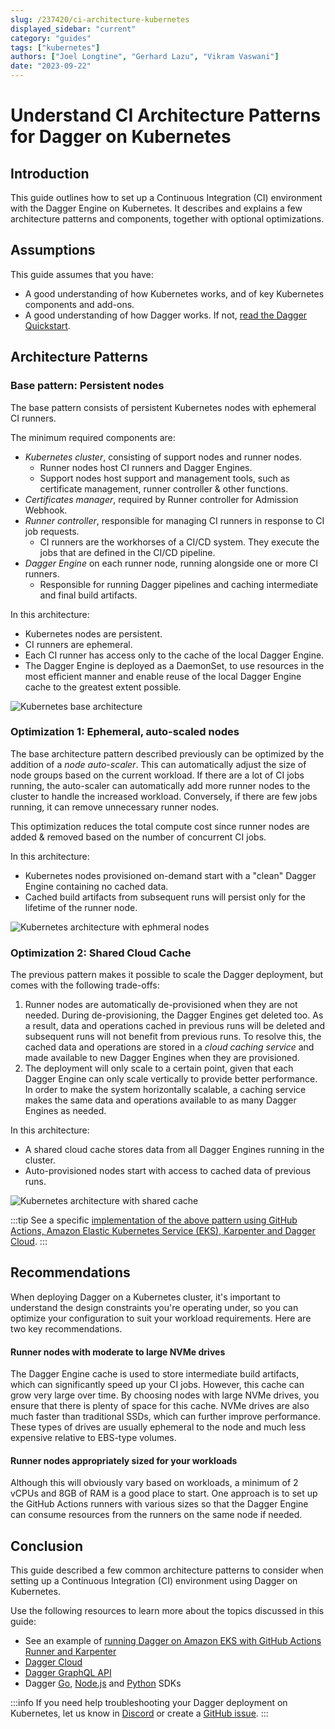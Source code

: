 ```yaml
---
slug: /237420/ci-architecture-kubernetes
displayed_sidebar: "current"
category: "guides"
tags: ["kubernetes"]
authors: ["Joel Longtine", "Gerhard Lazu", "Vikram Vaswani"]
date: "2023-09-22"
---
```


# Understand CI Architecture Patterns for Dagger on Kubernetes

## Introduction

This guide outlines how to set up a Continuous Integration (CI) environment with the Dagger Engine on Kubernetes. It describes and explains a few architecture patterns and components, together with optional optimizations.

## Assumptions

This guide assumes that you have:

- A good understanding of how Kubernetes works, and of key Kubernetes components and add-ons.
- A good understanding of how Dagger works. If not, [read the Dagger Quickstart](../quickstart/index.mdx).

## Architecture Patterns

### Base pattern: Persistent nodes

The base pattern consists of persistent Kubernetes nodes with ephemeral CI runners.

The minimum required components are:

- *Kubernetes cluster*, consisting of support nodes and runner nodes.
  - Runner nodes host CI runners and Dagger Engines.
  - Support nodes host support and management tools, such as certificate management, runner controller & other functions.
- *Certificates manager*, required by Runner controller for Admission Webhook.
- *Runner controller*, responsible for managing CI runners in response to CI job requests.
  - CI runners are the workhorses of a CI/CD system. They execute the jobs that are defined in the CI/CD pipeline.
- *Dagger Engine* on each runner node, running alongside one or more CI runners.
  - Responsible for running Dagger pipelines and caching intermediate and final build artifacts.

In this architecture:

- Kubernetes nodes are persistent.
- CI runners are ephemeral.
- Each CI runner has access only to the cache of the local Dagger Engine.
- The Dagger Engine is deployed as a DaemonSet, to use resources in the most efficient manner and enable reuse of the local Dagger Engine cache to the greatest extent possible.

![Kubernetes base architecture](/img/current/guides/ci-architecture-kubernetes/pattern-base.png)

### Optimization 1: Ephemeral, auto-scaled nodes

The base architecture pattern described previously can be optimized by the addition of a *node auto-scaler*. This can automatically adjust the size of node groups based on the current workload. If there are a lot of CI jobs running, the auto-scaler can automatically add more runner nodes to the cluster to handle the increased workload. Conversely, if there are few jobs running, it can remove unnecessary runner nodes.

This optimization reduces the total compute cost since runner nodes are added & removed based on the number of concurrent CI jobs.

In this architecture:

- Kubernetes nodes provisioned on-demand start with a "clean" Dagger Engine containing no cached data.
- Cached build artifacts from subsequent runs will persist only for the lifetime of the runner node.

![Kubernetes architecture with ephmeral nodes](/img/current/guides/ci-architecture-kubernetes/pattern-ephemeral.png)

### Optimization 2: Shared Cloud Cache

The previous pattern makes it possible to scale the Dagger deployment, but comes with the following trade-offs:

1. Runner nodes are automatically de-provisioned when they are not needed. During de-provisioning, the Dagger Engines get deleted too. As a result, data and operations cached in previous runs will be deleted and subsequent runs will not benefit from previous runs. To resolve this, the cached data and operations are stored in a *cloud caching service* and made available to new Dagger Engines when they are provisioned.
2. The deployment will only scale to a certain point, given that each Dagger Engine can only scale vertically to provide better performance. In order to make the system horizontally scalable, a caching service makes the same data and operations available to as many Dagger Engines as needed.

In this architecture:

- A shared cloud cache stores data from all Dagger Engines running in the cluster.
- Auto-provisioned nodes start with access to cached data of previous runs.

![Kubernetes architecture with shared cache](/img/current/guides/ci-architecture-kubernetes/pattern-cache.png)

:::tip
See a specific [implementation of the above pattern using GitHub Actions, Amazon Elastic Kubernetes Service (EKS), Karpenter and Dagger Cloud](./934191-eks-github-karpenter.md).
:::

## Recommendations

When deploying Dagger on a Kubernetes cluster, it's important to understand the design constraints you're operating under, so you can optimize your configuration to suit your workload requirements. Here are two key recommendations.

#### Runner nodes with moderate to large NVMe drives

The Dagger Engine cache is used to store intermediate build artifacts, which can significantly speed up your CI jobs. However, this cache can grow very large over time. By choosing nodes with large NVMe drives, you ensure that there is plenty of space for this cache. NVMe drives are also much faster than traditional SSDs, which can further improve performance. These types of drives are usually ephemeral to the node and much less expensive relative to EBS-type volumes.

#### Runner nodes appropriately sized for your workloads

Although this will obviously vary based on workloads, a minimum of 2 vCPUs and 8GB of RAM is a good place to start. One approach is to set up the GitHub Actions runners with various sizes so that the Dagger Engine can consume resources from the runners on the same node if needed.

## Conclusion

This guide described a few common architecture patterns to consider when setting up a Continuous Integration (CI) environment using Dagger on Kubernetes.

Use the following resources to learn more about the topics discussed in this guide:

- See an example of [running Dagger on Amazon EKS with GitHub Actions Runner and Karpenter](./934191-eks-github-karpenter.md)
- [Dagger Cloud](https://docs.dagger.io/cloud)
- [Dagger GraphQL API](https://docs.dagger.io/api/975146/concepts)
- Dagger [Go](https://docs.dagger.io/sdk/go), [Node.js](https://docs.dagger.io/sdk/nodejs) and [Python](https://docs.dagger.io/sdk/python) SDKs

:::info
If you need help troubleshooting your Dagger deployment on Kubernetes, let us know in [Discord](https://discord.com/invite/dagger-io) or create a [GitHub issue](https://github.com/dagger/dagger/issues/new/choose).
:::
